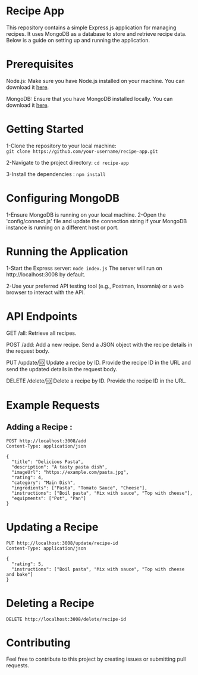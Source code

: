 
# Recipe App

This repository contains a simple Express.js application for managing recipes. It uses MongoDB as a database to store and retrieve recipe data. Below is a guide on setting up and running the application.

# Prerequisites

Node.js: Make sure you have Node.js installed on your machine. You can download it [here](https://nodejs.org/en).

MongoDB: Ensure that you have MongoDB installed locally. You can download it [here](https://www.mongodb.com/docs/manual/installation/).

# Getting Started
1-Clone the repository to your local machine:   
`git clone https://github.com/your-username/recipe-app.git`

2-Navigate to the project directory: 
`cd recipe-app` 

3-Install the dependencies : `npm install`

# Configuring MongoDB

1-Ensure MongoDB is running on your local machine.
2-Open the 'config/connect.js' file and update the connection string if your MongoDB instance is running on a different host or port.

# Running the Application

1-Start the Express server:
 `node index.js`
 The server will run on http://localhost:3008  by default.

2-Use your preferred API testing tool (e.g., Postman, Insomnia) or a web browser to interact with the API.

# API Endpoints

GET /all: Retrieve all recipes.

POST /add: Add a new recipe. Send a JSON object with the recipe details in the request body.

PUT /update/:id: Update a recipe by ID. Provide the recipe ID in the URL and send the updated details in the request body.

DELETE /delete/:id: Delete a recipe by ID. Provide the recipe ID in the URL.

# Example Requests
## Adding a Recipe :
````
POST http://localhost:3008/add  
Content-Type: application/json

{
  "title": "Delicious Pasta",  
  "description": "A tasty pasta dish",  
  "imageUrl": "https://example.com/pasta.jpg",  
  "rating": 4,  
  "category": "Main Dish",  
  "ingredients": ["Pasta", "Tomato Sauce", "Cheese"],  
  "instructions": ["Boil pasta", "Mix with sauce", "Top with cheese"],   
  "equipments": ["Pot", "Pan"]   
}
````

# Updating a Recipe
````
PUT http://localhost:3008/update/recipe-id
Content-Type: application/json

{
  "rating": 5,
  "instructions": ["Boil pasta", "Mix with sauce", "Top with cheese and bake"]
}
````
# Deleting a Recipe
`DELETE http://localhost:3008/delete/recipe-id
`

# Contributing
Feel free to contribute to this project by creating issues or submitting pull requests.










